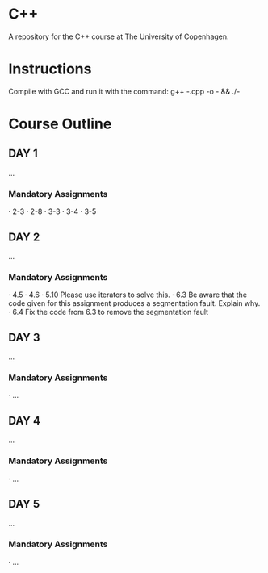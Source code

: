 C++
===

A repository for the C++ course at The University of Copenhagen.


# Instructions

Compile with GCC and run it with the command:
g++ <chapter>-<exercise>.cpp -o <chapter>-<exercise> && ./<chapter>-<exercise>


# Course Outline

## DAY 1
...

### Mandatory Assignments
· 2-3
· 2-8
· 3-3
· 3-4
· 3-5


## DAY 2
...

### Mandatory Assignments

· 4.5
· 4.6
· 5.10 Please use iterators to solve this.
· 6.3 Be aware that the code given for this assignment produces a segmentation fault. Explain why.
· 6.4 Fix the code from 6.3 to remove the segmentation fault


## DAY 3
...

### Mandatory Assignments
· ...


## DAY 4
...

### Mandatory Assignments
· ...


## DAY 5
...

### Mandatory Assignments
· ...